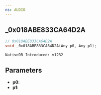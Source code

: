```yaml
---
ns: AUDIO
---
```

## _0x018ABE833CA64D2A

```c
// 0x018ABE833CA64D2A
void _0x018ABE833CA64D2A(Any p0, Any p1);
```

```
NativeDB Introduced: v1232
```

## Parameters
* **p0**:
* **p1**:
